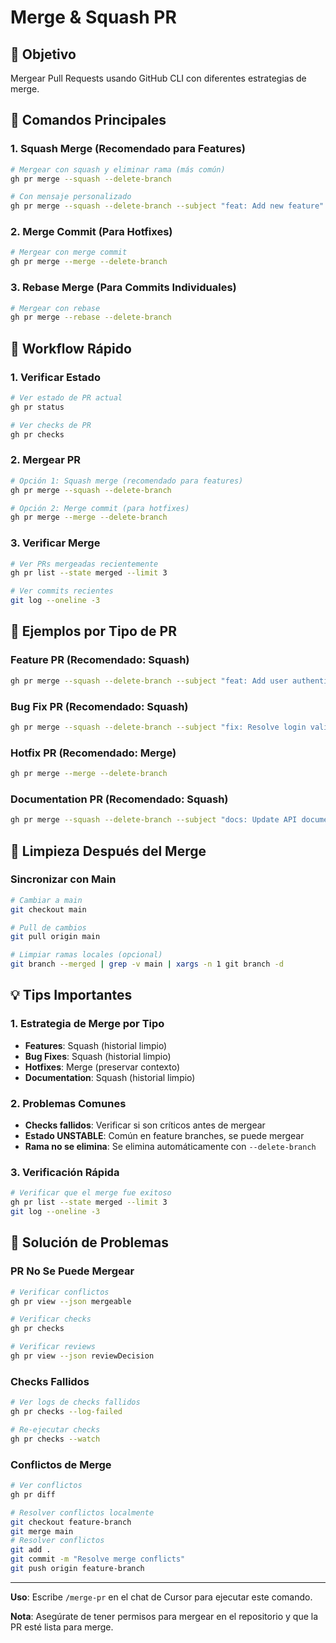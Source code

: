 # Merge & Squash PR

## 🎯 **Objetivo**
Mergear Pull Requests usando GitHub CLI con diferentes estrategias de merge.

## 🚀 **Comandos Principales**

### **1. Squash Merge (Recomendado para Features)**
```bash
# Mergear con squash y eliminar rama (más común)
gh pr merge --squash --delete-branch

# Con mensaje personalizado
gh pr merge --squash --delete-branch --subject "feat: Add new feature"
```

### **2. Merge Commit (Para Hotfixes)**
```bash
# Mergear con merge commit
gh pr merge --merge --delete-branch
```

### **3. Rebase Merge (Para Commits Individuales)**
```bash
# Mergear con rebase
gh pr merge --rebase --delete-branch
```

## 🚀 **Workflow Rápido**

### **1. Verificar Estado**
```bash
# Ver estado de PR actual
gh pr status

# Ver checks de PR
gh pr checks
```

### **2. Mergear PR**
```bash
# Opción 1: Squash merge (recomendado para features)
gh pr merge --squash --delete-branch

# Opción 2: Merge commit (para hotfixes)
gh pr merge --merge --delete-branch
```

### **3. Verificar Merge**
```bash
# Ver PRs mergeadas recientemente
gh pr list --state merged --limit 3

# Ver commits recientes
git log --oneline -3
```

## 🎯 **Ejemplos por Tipo de PR**

### **Feature PR (Recomendado: Squash)**
```bash
gh pr merge --squash --delete-branch --subject "feat: Add user authentication system"
```

### **Bug Fix PR (Recomendado: Squash)**
```bash
gh pr merge --squash --delete-branch --subject "fix: Resolve login validation issue"
```

### **Hotfix PR (Recomendado: Merge)**
```bash
gh pr merge --merge --delete-branch
```

### **Documentation PR (Recomendado: Squash)**
```bash
gh pr merge --squash --delete-branch --subject "docs: Update API documentation"
```

## 🔧 **Limpieza Después del Merge**

### **Sincronizar con Main**
```bash
# Cambiar a main
git checkout main

# Pull de cambios
git pull origin main

# Limpiar ramas locales (opcional)
git branch --merged | grep -v main | xargs -n 1 git branch -d
```

## 💡 **Tips Importantes**

### **1. Estrategia de Merge por Tipo**
- **Features**: Squash (historial limpio)
- **Bug Fixes**: Squash (historial limpio)
- **Hotfixes**: Merge (preservar contexto)
- **Documentation**: Squash (historial limpio)

### **2. Problemas Comunes**
- **Checks fallidos**: Verificar si son críticos antes de mergear
- **Estado UNSTABLE**: Común en feature branches, se puede mergear
- **Rama no se elimina**: Se elimina automáticamente con `--delete-branch`

### **3. Verificación Rápida**
```bash
# Verificar que el merge fue exitoso
gh pr list --state merged --limit 3
git log --oneline -3
```

## 🚨 **Solución de Problemas**

### **PR No Se Puede Mergear**
```bash
# Verificar conflictos
gh pr view --json mergeable

# Verificar checks
gh pr checks

# Verificar reviews
gh pr view --json reviewDecision
```

### **Checks Fallidos**
```bash
# Ver logs de checks fallidos
gh pr checks --log-failed

# Re-ejecutar checks
gh pr checks --watch
```

### **Conflictos de Merge**
```bash
# Ver conflictos
gh pr diff

# Resolver conflictos localmente
git checkout feature-branch
git merge main
# Resolver conflictos
git add .
git commit -m "Resolve merge conflicts"
git push origin feature-branch
```

---

**Uso**: Escribe `/merge-pr` en el chat de Cursor para ejecutar este comando.

**Nota**: Asegúrate de tener permisos para mergear en el repositorio y que la PR esté lista para merge.
